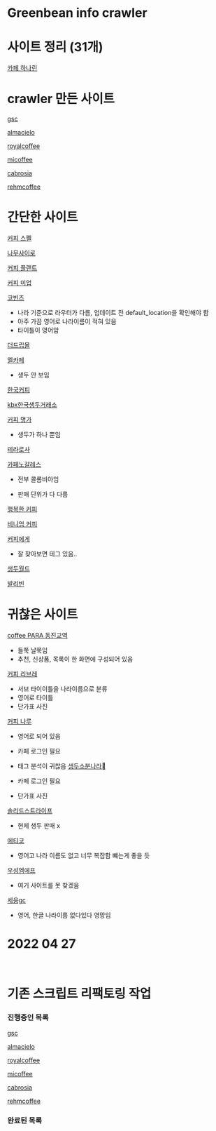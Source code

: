 # Greenbean info crawler

# 사이트 정리 (31개)

[카페 하나린](https://m.blog.naver.com/PostView.naver?blogId=bong24h&logNo=221441803599&referrerCode=0&searchKeyword=%EC%82%AC%EC%9D%B4%ED%8A%B8)

# crawler 만든 사이트

[gsc](https://www.gsc.coffee/)

[almacielo](https://www.almacielo.com/)

[royalcoffee](http://royalcoffeekorea.co.kr/sub/greenbean2.htm?catcode=100000)

[micoffee](https://www.micoffee.co.kr/)

[cabrosia](https://cabrosia.com/)

[rehmcoffee](http://www.rehmcoffee.co.kr/product/list.html?cate_no=43)

# 간단한 사이트

[커피 스펠](https://smartstore.naver.com/coffeespell/category/661f22e827554c198b452d437c66dc5e?cp=1)

[나무사이로](https://namusairo.green/product/list.html?cate_no=24&page=1)

[커피 플랜트](https://www.coffeeplant.co.kr/shop/goods/goods_list.php?&category=020)

[커피 미업](https://coffeemeup.biz/product/list.html?cate_no=50&page=1)

[코빈즈](http://www.cobeans.com/product/list.html?cate_no=23)

- 나라 기준으로 라우터가 다름, 업데이트 전 default_location을 확인해야 함
- 아주 가끔 영어로 나라이름이 적혀 있음
- 타이틀이 영어암

[더드립몰](https://www.thedripmall.com/goods/goods_list.php?cateCd=001)

[엘카페](http://elcafe.co.kr/)

- 생두 안 보임

[한국커피](https://hankookcoffeetrading.com/greenbean?)

[kbx한국생두거래소](https://smartstore.naver.com/cap/category/dede5b58bc7b416eb62591892cec6a1b)

[커피 명가](https://shop.myungga.com/product/list.html?cate_no=24)

- 생두가 하나 뿐임

[테라로사](https://terarosa.com/category/%EC%83%9D%EB%91%90/114/)

[카페노갈레스](https://www.cafenogales.co.kr/shop)

- 전부 콜롬비아임

- 판매 단위가 다 다름

[행복한 커피](http://www.happy-coffee.kr/shop/shopbrand.html?type=X&xcode=001)

[비니엄 커피](https://m.mcnulty.co.kr/product/list_thumb.html?cate_no=24#none)

[커피에게](http://tocoffee.co.kr/product/list.html?cate_no=29)

- 잘 찾아보면 테그 있음..

[생두월드](http://www.beansworld.co.kr/shop/goods/goods_list.php?&category=002)

[발리빈](http://balibean.com)

# 귀찮은 사이트

[coffee PARA 동진교역](http://coffeepara.com/)

- 들쭉 날쭉임
- 추천, 신상품, 목록이 한 화면에 구성되어 있음

[커피 리브레](https://coffeelibre.kr/shop/listtotal.php?ca_id=20)

- 서브 타이이틀을 나라이름으로 분류
- 영어로 타이틀
- 단가표 사진

[커피 나루](https://cafe.naver.com/coffeenarucafe?iframe_url_utf8=%2FArticleRead.nhn%3FreferrerAllArticles%3Dfalse%26menuid%3D41%26page%3D1%26boardtype%3DL%26clubid%3D21453686%26articleid%3D63232)

- 영어로 되어 있음
- 카페 로그인 필요
- 태그 분석이 귀찮음
  [생두소분나라](https://cafe.naver.com/sangdusobun?iframe_url_utf8=%2FArticleRead.nhn%253Fclubid%3D28046677%2526page%3D1%2526menuid%3D3%2526boardtype%3DL%2526articleid%3D1822%2526referrerAllArticles%3Dfalse)

- 카페 로그인 필요
- 단가표 사진

[솔리드스트라이프](http://solidstripecoffee.com/index.html)

- 현제 생두 판매 x

[에티코](https://www.ethicocoffee.com/)

- 영어고 나라 이름도 없고 너무 복잡함 뺴는게 좋을 듯

[우성엠에프](???)

- 여기 사이트를 못 찾겠음

[세웅gc](http://www.sewoong95.com/shop/list.php?ca_id=10&sort=&sortodr=&page=2)

- 영어, 한글 나라이름 없다있다 영망임

# 2022 04 27

<br>

# 기존 스크립트 리팩토링 작업

### 진행중인 목록

[gsc](https://www.gsc.coffee/)

[almacielo](https://www.almacielo.com/)

[royalcoffee](http://royalcoffeekorea.co.kr/sub/greenbean2.htm?catcode=100000)

[micoffee](https://www.micoffee.co.kr/)

[cabrosia](https://cabrosia.com/)

[rehmcoffee](http://www.rehmcoffee.co.kr/product/list.html?cate_no=43)

### 완료된 목록
